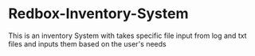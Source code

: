 # Redbox-Inventory-System
This is an inventory System with takes specific file input from log and txt files and inputs them based on the user's needs
